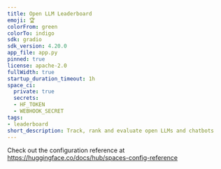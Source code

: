 ```yaml
---
title: Open LLM Leaderboard
emoji: 🏆
colorFrom: green
colorTo: indigo
sdk: gradio
sdk_version: 4.20.0
app_file: app.py
pinned: true
license: apache-2.0
fullWidth: true
startup_duration_timeout: 1h
space_ci:
  private: true
  secrets:
  - HF_TOKEN
  - WEBHOOK_SECRET
tags:
- leaderboard
short_description: Track, rank and evaluate open LLMs and chatbots
---
```


Check out the configuration reference at https://huggingface.co/docs/hub/spaces-config-reference